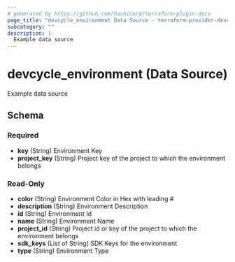 ```yaml
---
# generated by https://github.com/hashicorp/terraform-plugin-docs
page_title: "devcycle_environment Data Source - terraform-provider-devcycle"
subcategory: ""
description: |-
  Example data source
---
```


# devcycle_environment (Data Source)

Example data source



<!-- schema generated by tfplugindocs -->
## Schema

### Required

- **key** (String) Environment Key
- **project_key** (String) Project key of the project to which the environment belongs

### Read-Only

- **color** (String) Environment Color in Hex with leading #
- **description** (String) Environment Description
- **id** (String) Environment Id
- **name** (String) Environment Name
- **project_id** (String) Project id or key of the project to which the environment belongs
- **sdk_keys** (List of String) SDK Keys for the environment
- **type** (String) Environment Type


